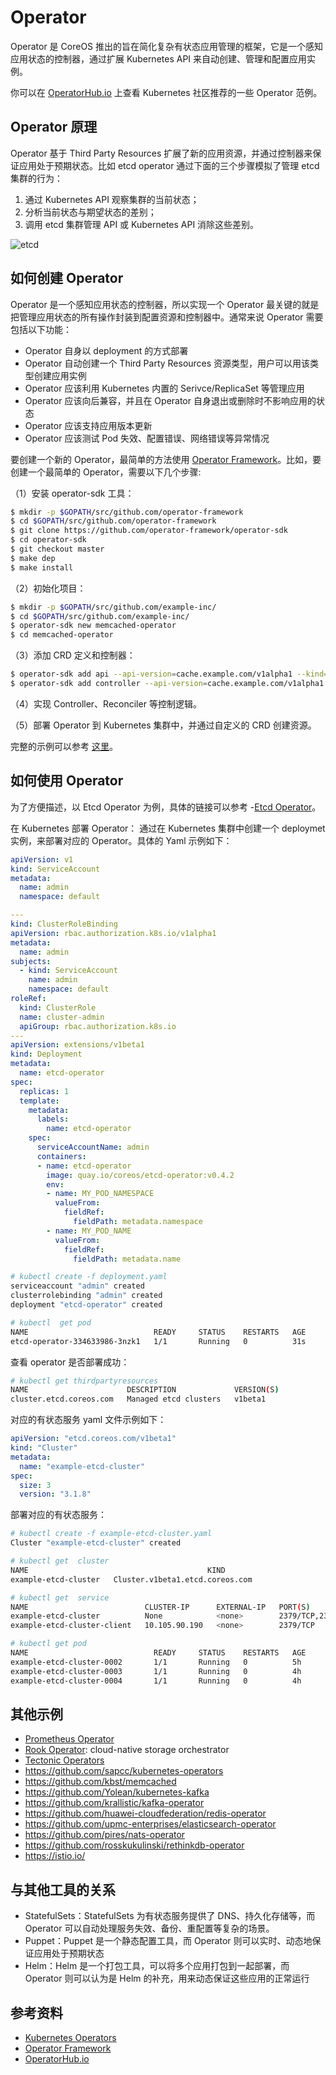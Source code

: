 # Operator

Operator 是 CoreOS 推出的旨在简化复杂有状态应用管理的框架，它是一个感知应用状态的控制器，通过扩展 Kubernetes API 来自动创建、管理和配置应用实例。

你可以在 [OperatorHub.io](https://www.operatorhub.io/) 上查看 Kubernetes 社区推荐的一些 Operator 范例。

## Operator 原理

Operator 基于 Third Party Resources 扩展了新的应用资源，并通过控制器来保证应用处于预期状态。比如 etcd operator 通过下面的三个步骤模拟了管理 etcd 集群的行为：

1. 通过 Kubernetes API 观察集群的当前状态；
2. 分析当前状态与期望状态的差别；
3. 调用 etcd 集群管理 API 或 Kubernetes API 消除这些差别。

![etcd](images/etcd.png)

## 如何创建 Operator

Operator 是一个感知应用状态的控制器，所以实现一个 Operator 最关键的就是把管理应用状态的所有操作封装到配置资源和控制器中。通常来说 Operator 需要包括以下功能：

- Operator 自身以 deployment 的方式部署
- Operator 自动创建一个 Third Party Resources 资源类型，用户可以用该类型创建应用实例
- Operator 应该利用 Kubernetes 内置的 Serivce/ReplicaSet 等管理应用
- Operator 应该向后兼容，并且在 Operator 自身退出或删除时不影响应用的状态
- Operator 应该支持应用版本更新
- Operator 应该测试 Pod 失效、配置错误、网络错误等异常情况

要创建一个新的 Operator，最简单的方法使用 [Operator Framework](https://github.com/operator-framework)。比如，要创建一个最简单的 Operator，需要以下几个步骤:

（1）安装 operator-sdk 工具：

```sh
$ mkdir -p $GOPATH/src/github.com/operator-framework
$ cd $GOPATH/src/github.com/operator-framework
$ git clone https://github.com/operator-framework/operator-sdk
$ cd operator-sdk
$ git checkout master
$ make dep
$ make install
```

（2）初始化项目：

```sh
$ mkdir -p $GOPATH/src/github.com/example-inc/
$ cd $GOPATH/src/github.com/example-inc/
$ operator-sdk new memcached-operator
$ cd memcached-operator
```

（3）添加 CRD 定义和控制器：

```sh
$ operator-sdk add api --api-version=cache.example.com/v1alpha1 --kind=Memcached
$ operator-sdk add controller --api-version=cache.example.com/v1alpha1 --kind=Memcached
```

（4）实现 Controller、Reconciler 等控制逻辑。

（5）部署 Operator 到 Kubernetes 集群中，并通过自定义的 CRD 创建资源。

完整的示例可以参考 [这里](https://github.com/operator-framework/operator-sdk/blob/master/doc/user-guide.md)。

## 如何使用 Operator

为了方便描述，以 Etcd Operator 为例，具体的链接可以参考 -[Etcd Operator](https://coreos.com/operators/etcd/docs/latest)。

在 Kubernetes 部署 Operator：
通过在 Kubernetes 集群中创建一个 deploymet 实例，来部署对应的 Operator。具体的 Yaml 示例如下：

```yaml
apiVersion: v1
kind: ServiceAccount
metadata:
  name: admin
  namespace: default

---
kind: ClusterRoleBinding
apiVersion: rbac.authorization.k8s.io/v1alpha1
metadata:
  name: admin
subjects:
  - kind: ServiceAccount
    name: admin
    namespace: default
roleRef:
  kind: ClusterRole
  name: cluster-admin
  apiGroup: rbac.authorization.k8s.io
---
apiVersion: extensions/v1beta1
kind: Deployment
metadata:
  name: etcd-operator
spec:
  replicas: 1
  template:
    metadata:
      labels:
        name: etcd-operator
    spec:
      serviceAccountName: admin
      containers:
      - name: etcd-operator
        image: quay.io/coreos/etcd-operator:v0.4.2
        env:
        - name: MY_POD_NAMESPACE
          valueFrom:
            fieldRef:
              fieldPath: metadata.namespace
        - name: MY_POD_NAME
          valueFrom:
            fieldRef:
              fieldPath: metadata.name
```

```sh
# kubectl create -f deployment.yaml
serviceaccount "admin" created
clusterrolebinding "admin" created
deployment "etcd-operator" created

# kubectl  get pod
NAME                            READY     STATUS    RESTARTS   AGE
etcd-operator-334633986-3nzk1   1/1       Running   0          31s
```

查看 operator 是否部署成功：

```sh
# kubectl get thirdpartyresources
NAME                      DESCRIPTION             VERSION(S)
cluster.etcd.coreos.com   Managed etcd clusters   v1beta1
```

对应的有状态服务 yaml 文件示例如下：

```yaml
apiVersion: "etcd.coreos.com/v1beta1"
kind: "Cluster"
metadata:
  name: "example-etcd-cluster"
spec:
  size: 3
  version: "3.1.8"
```

部署对应的有状态服务：

```sh
# kubectl create -f example-etcd-cluster.yaml
Cluster "example-etcd-cluster" created

# kubectl get  cluster
NAME                                        KIND
example-etcd-cluster   Cluster.v1beta1.etcd.coreos.com

# kubectl get  service
NAME                          CLUSTER-IP      EXTERNAL-IP   PORT(S)
example-etcd-cluster          None            <none>        2379/TCP,2380/TCP
example-etcd-cluster-client   10.105.90.190   <none>        2379/TCP

# kubectl get pod
NAME                            READY     STATUS    RESTARTS   AGE
example-etcd-cluster-0002       1/1       Running   0          5h
example-etcd-cluster-0003       1/1       Running   0          4h
example-etcd-cluster-0004       1/1       Running   0          4h
```

## 其他示例

- [Prometheus Operator](https://coreos.com/operators/prometheus/docs/latest)
- [Rook Operator](https://github.com/rook/rook): cloud-native storage orchestrator
- [Tectonic Operators](https://coreos.com/tectonic)
- https://github.com/sapcc/kubernetes-operators
- https://github.com/kbst/memcached
- https://github.com/Yolean/kubernetes-kafka
- https://github.com/krallistic/kafka-operator
- https://github.com/huawei-cloudfederation/redis-operator
- https://github.com/upmc-enterprises/elasticsearch-operator
- https://github.com/pires/nats-operator
- https://github.com/rosskukulinski/rethinkdb-operator
- https://istio.io/

## 与其他工具的关系

- StatefulSets：StatefulSets 为有状态服务提供了 DNS、持久化存储等，而 Operator 可以自动处理服务失效、备份、重配置等复杂的场景。
- Puppet：Puppet 是一个静态配置工具，而 Operator 则可以实时、动态地保证应用处于预期状态
- Helm：Helm 是一个打包工具，可以将多个应用打包到一起部署，而 Operator 则可以认为是 Helm 的补充，用来动态保证这些应用的正常运行

## 参考资料

- [Kubernetes Operators](https://coreos.com/operators)
- [Operator Framework](https://github.com/operator-framework)
- [OperatorHub.io](https://www.operatorhub.io/)
